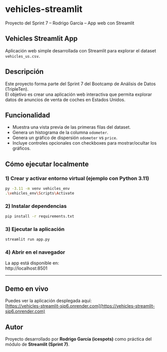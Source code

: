 # vehicles-streamlit
Proyecto del Sprint 7 – Rodrigo García – App web con Streamlit

## Vehicles Streamlit App
Aplicación web simple desarrollada con Streamlit para explorar el dataset `vehicles_us.csv`.

## Descripción
Este proyecto forma parte del Sprint 7 del Bootcamp de Análisis de Datos (TripleTen).  
El objetivo es crear una aplicación web interactiva que permita explorar datos de anuncios de venta de coches en Estados Unidos.

## Funcionalidad
- Muestra una vista previa de las primeras filas del dataset.  
- Genera un histograma de la columna `odometer`.  
- Genera un gráfico de dispersión `odometer` vs `price`.  
- Incluye controles opcionales con checkboxes para mostrar/ocultar los gráficos.

## Cómo ejecutar localmente

### 1) Crear y activar entorno virtual (ejemplo con Python 3.11)
```bash
py -3.11 -m venv vehicles_env
.\vehicles_env\Scripts\Activate
```

### 2) Instalar dependencias
```bash
pip install -r requirements.txt
```

### 3) Ejecutar la aplicación
```bash
streamlit run app.py
```

### 4) Abrir en el navegador
La app está disponible en:  
http://localhost:8501

---
## Demo en vivo
Puedes ver la aplicación desplegada aquí:  
[https://vehicles-streamlit-sjp6.onrender.com](https://vehicles-streamlit-sjp6.onrender.com)


## Autor
Proyecto desarrollado por **Rodrigo García (icespots)** como práctica del módulo de **Streamlit (Sprint 7)**.
